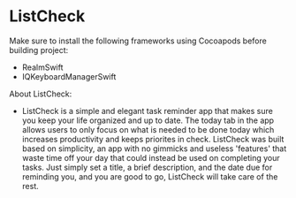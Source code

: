 # ListCheck

Make sure to install the following frameworks using Cocoapods before building project:

- RealmSwift
- IQKeyboardManagerSwift

About ListCheck:

- ListCheck is a simple and elegant task reminder app that makes sure you keep your life organized and up to date. The today tab in the app allows users to only focus on what is needed to be done today which increases productivity and keeps priorites in check. ListCheck was built based on simplicity, an app with no gimmicks and useless 'features' that waste time off your day that could instead be used on completing your tasks. Just simply set a title, a brief description, and the date due for reminding you, and you are good to go, ListCheck will take care of the rest.

